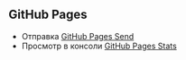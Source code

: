 ## GitHub Pages
- Отправка [GitHub Pages Send](https://malmakova-na.github.io/shri-performance/send.html)
- Просмотр в консоли [GitHub Pages Stats](https://malmakova-na.github.io/shri-performance/stats.html)

 